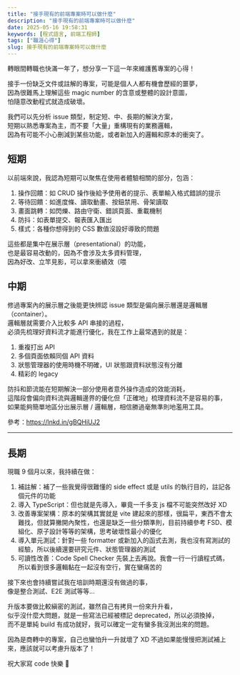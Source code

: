 ```yaml
---
title: "接手現有的前端專案時可以做什麼"
description: "接手現有的前端專案時可以做什麼"
date: 2025-05-16 19:58:31
keywords: [程式語言, 前端工程師]
tags: ["職涯心得"]
slug: 接手現有的前端專案時可以做什麼
---
```


轉眼間轉職也快滿一年了，想分享一下這一年來維護舊專案的心得！

接手一份缺乏文件或註解的專案，可能是個人人都有機會歷經的噩夢，  
因為很難馬上理解這些 magic number 的含意或整體的設計意圖，  
怕隨意改動程式就造成破壞。

我們可以先分析 issue 類型，制定短、中、長期的解決方案，  
短期以熟悉專案為主，而不要「大量」重構現有的業務邏輯，  
因為有可能不小心刪減到某些功能，或者新加入的邏輯和原本的衝突了。

<!--truncate-->

## 短期

以前端來說，我認為短期可以聚焦在使用者體驗相關的部分，包涵：

1. 操作回饋：如 CRUD 操作後給予使用者的提示、表單輸入格式錯誤的提示
2. 等待回饋：如進度條、讀取動畫、按鈕禁用、骨架讀取
3. 畫面跳轉：如閃爍、路由守衛、錯誤頁面、重載機制
4. 防抖：如表單提交、報表匯入匯出
5. 樣式：各種你想得到的 CSS 數值沒設好導致的問題

這些都是集中在展示層（presentational）的功能，  
也是最容易改動的，因為不會涉及太多資料管理，  
因為好改、立竿見影，可以拿來衝績效（喂

## 中期

修過專案內的展示層之後能更快辨認 issue 類型是偏向展示層還是邏輯層（container）。  
邏輯層就需要介入比較多 API 串接的過程，  
必須先梳理好資料流才能進行優化，我在工作上最常遇到的就是：

1. 重複打出 API
2. 多個頁面依賴同個 API 資料
3. 狀態管理器的使用時機不明確，UI 狀態跟資料狀態沒有分離
4. 精彩的 legacy

防抖和節流能在短期解決一部分使用者意外操作造成的效能消耗，  
這階段會偏向資料流與邏輯邊界的優化但「正確地」梳理資料流不是容易的事，  
如果能夠簡單地區分出展示層 / 邏輯層，相信勝過毫無準則地濫用工具。

參考：https://lnkd.in/gBQHiUJ2

---

## 長期

現職 9 個月以來，我持續在做：

1. 補註解：補了一些我覺得很難懂的 side effect 或是 utils 的執行目的，註記各個元件的功能
2. 導入 TypeScript：但也就是先導入，畢竟一千多支 js 檔不可能突然改好 XD
3. 改善專案架構：原本的架構其實就是 vite 建起來的那樣，很扁平，東西不會太難找，但就算撇開內聚性，也還是缺乏一些分類準則，目前持續參考 FSD、模組化、原子設計等等的架構，思考破壞性最小的優化
4. 導入單元測試：針對一些 formatter 或新加入的函式去測，我也沒有寫測試的經驗，所以後續還要研究元件、狀態管理器的測試
5. 可讀性改善：Code Spell Checker 先裝上去再說。我會一行一行讀程式碼，所以看到很多邏輯黏在一起沒有空行，實在蠻痛苦的

接下來也會持續嘗試我在培訓時期還沒有做過的事，  
像是整合測試、E2E 測試等等...

升版本要做比較縝密的測試，雖然自己有拷貝一份來升升看，  
似乎沒什麼大問題，就是一些寫法已經被標記 deprecated，所以必須換掉，  
而不是單純 build 有成功就好，我可以確定一定有蠻多我沒測出來的問題。

因為是商轉中的專案，自己也蠻怕升一升就壞了 XD
不過如果能慢慢把測試補上來，應該就可以考慮升版本了！

祝大家寫 code 快樂 🤣